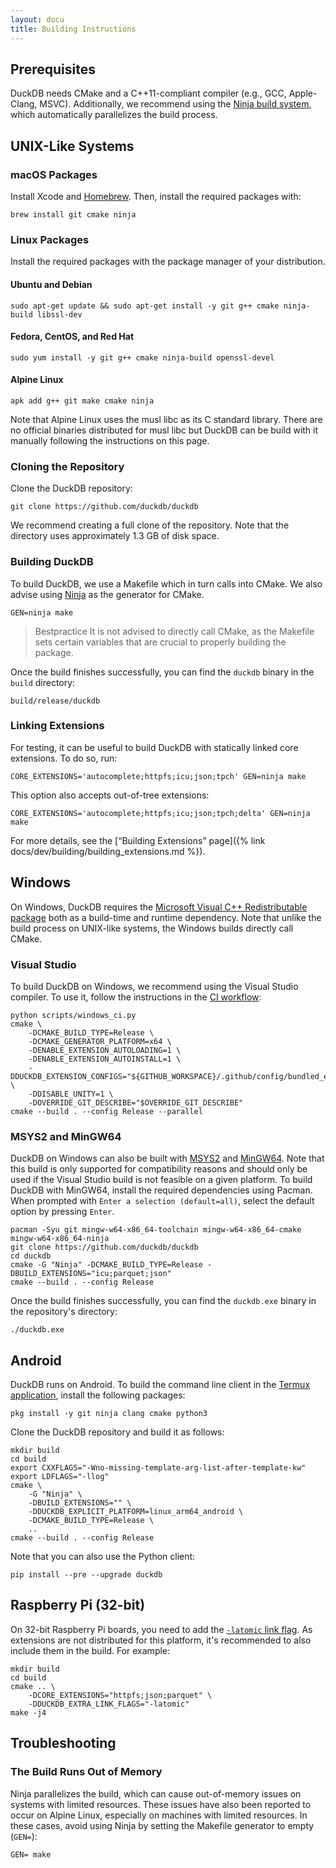 ```yaml
---
layout: docu
title: Building Instructions
---
```


## Prerequisites

DuckDB needs CMake and a C++11-compliant compiler (e.g., GCC, Apple-Clang, MSVC).
Additionally, we recommend using the [Ninja build system](https://ninja-build.org/), which automatically parallelizes the build process.

## UNIX-Like Systems

### macOS Packages

Install Xcode and [Homebrew](https://brew.sh/). Then, install the required packages with:

```batch
brew install git cmake ninja
```

### Linux Packages

Install the required packages with the package manager of your distribution.

#### Ubuntu and Debian

```batch
sudo apt-get update && sudo apt-get install -y git g++ cmake ninja-build libssl-dev
```

#### Fedora, CentOS, and Red Hat

```batch
sudo yum install -y git g++ cmake ninja-build openssl-devel
```

#### Alpine Linux

```batch
apk add g++ git make cmake ninja
```

Note that Alpine Linux uses the musl libc as its C standard library.
There are no official binaries distributed for musl libc but DuckDB can be build with it manually following the instructions on this page.

### Cloning the Repository

Clone the DuckDB repository:

```batch
git clone https://github.com/duckdb/duckdb
```

We recommend creating a full clone of the repository. Note that the directory uses approximately 1.3 GB of disk space.

### Building DuckDB

To build DuckDB, we use a Makefile which in turn calls into CMake. We also advise using [Ninja](https://ninja-build.org/manual.html) as the generator for CMake.

```batch
GEN=ninja make
```

> Bestpractice It is not advised to directly call CMake, as the Makefile sets certain variables that are crucial to properly building the package.

Once the build finishes successfully, you can find the `duckdb` binary in the `build` directory:

```batch
build/release/duckdb
```

### Linking Extensions

For testing, it can be useful to build DuckDB with statically linked core extensions. To do so, run:

```batch
CORE_EXTENSIONS='autocomplete;httpfs;icu;json;tpch' GEN=ninja make
```

This option also accepts out-of-tree extensions:

```batch
CORE_EXTENSIONS='autocomplete;httpfs;icu;json;tpch;delta' GEN=ninja make
```

For more details, see the [“Building Extensions” page]({% link docs/dev/building/building_extensions.md %}).

## Windows

On Windows, DuckDB requires the [Microsoft Visual C++ Redistributable package](https://learn.microsoft.com/en-US/cpp/windows/latest-supported-vc-redist) both as a build-time and runtime dependency. Note that unlike the build process on UNIX-like systems, the Windows builds directly call CMake.

### Visual Studio

To build DuckDB on Windows, we recommend using the Visual Studio compiler.
To use it, follow the instructions in the [CI workflow](https://github.com/duckdb/duckdb/blob/52b43b166091c82b3f04bf8af15f0ace18207a64/.github/workflows/Windows.yml#L73):

```batch
python scripts/windows_ci.py
cmake \
    -DCMAKE_BUILD_TYPE=Release \
    -DCMAKE_GENERATOR_PLATFORM=x64 \
    -DENABLE_EXTENSION_AUTOLOADING=1 \
    -DENABLE_EXTENSION_AUTOINSTALL=1 \
    -DDUCKDB_EXTENSION_CONFIGS="${GITHUB_WORKSPACE}/.github/config/bundled_extensions.cmake" \
    -DDISABLE_UNITY=1 \
    -DOVERRIDE_GIT_DESCRIBE="$OVERRIDE_GIT_DESCRIBE"
cmake --build . --config Release --parallel
```

### MSYS2 and MinGW64

DuckDB on Windows can also be built with [MSYS2](https://www.msys2.org/) and [MinGW64](https://www.mingw-w64.org/).
Note that this build is only supported for compatibility reasons and should only be used if the Visual Studio build is not feasible on a given platform.
To build DuckDB with MinGW64, install the required dependencies using Pacman.
When prompted with `Enter a selection (default=all)`, select the default option by pressing `Enter`.

```batch
pacman -Syu git mingw-w64-x86_64-toolchain mingw-w64-x86_64-cmake mingw-w64-x86_64-ninja
git clone https://github.com/duckdb/duckdb
cd duckdb
cmake -G "Ninja" -DCMAKE_BUILD_TYPE=Release -DBUILD_EXTENSIONS="icu;parquet;json"
cmake --build . --config Release
```

Once the build finishes successfully, you can find the `duckdb.exe` binary in the repository's directory:

```batch
./duckdb.exe
```

## Android

DuckDB runs on Android. To build the command line client in the [Termux application](https://termux.dev/), install the following packages:

```batch
pkg install -y git ninja clang cmake python3
```

Clone the DuckDB repository and build it as follows:

```batch
mkdir build
cd build
export CXXFLAGS="-Wno-missing-template-arg-list-after-template-kw"
export LDFLAGS="-llog"
cmake \
    -G "Ninja" \
    -DBUILD_EXTENSIONS="" \
    -DDUCKDB_EXPLICIT_PLATFORM=linux_arm64_android \
    -DCMAKE_BUILD_TYPE=Release \
    ..
cmake --build . --config Release
```

Note that you can also use the Python client:

```batch
pip install --pre --upgrade duckdb
```

## Raspberry Pi (32-bit)

On 32-bit Raspberry Pi boards, you need to add the [`-latomic` link flag](https://github.com/duckdb/duckdb/issues/13855#issuecomment-2341539339).
As extensions are not distributed for this platform, it's recommended to also include them in the build.
For example:

```batch
mkdir build
cd build
cmake .. \
    -DCORE_EXTENSIONS="httpfs;json;parquet" \
    -DDUCKDB_EXTRA_LINK_FLAGS="-latomic"
make -j4
```

## Troubleshooting

### The Build Runs Out of Memory

Ninja parallelizes the build, which can cause out-of-memory issues on systems with limited resources.
These issues have also been reported to occur on Alpine Linux, especially on machines with limited resources.
In these cases, avoid using Ninja by setting the Makefile generator to empty (`GEN=`):

```batch
GEN= make
```
